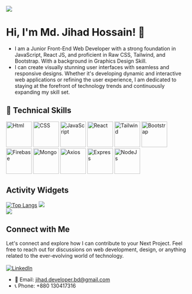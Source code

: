 
![](https://i.ibb.co/Y2KV7Y4/Linked-In-Cover-Design.gif)

# Hi, I'm Md. Jihad Hossain! 👋
- I am a Junior Front-End Web Developer with a strong foundation in JavaScript, React JS, and proficient in Raw CSS, Tailwind, and Bootstrap. With a background in Graphics Design Skill. </br>
- I can create visually stunning user interfaces with seamless and responsive designs. Whether it's developing dynamic and interactive web applications or refining the user experience, I am dedicated to staying at the forefront of technology trends and continuously expanding my skill set.

## 🧠 Technical Skills
<div>
<img src="https://i.ibb.co/fQgM3xT/4781249.webp" alt="Html" height="70">
<img src="https://i.ibb.co/mC6xnTP/pngwing-com-2.png" alt="CSS" height="70">
<img src="https://i.ibb.co/9TZ5v54/New-Project-3.png" alt="JavaScript" height="70">
<img src="https://i.ibb.co/1dGrc80/New-Project.png" alt="React" height="70">
<img src="https://i.ibb.co/zX1ws7q/New-Project-2.png" alt="Tailwind" height="70">
<img src="https://i.ibb.co/C8FJ80X/pngwing-com-6.png" alt="Bootstrap" height="70">
<img src="https://i.ibb.co/RjtdC1y/New-Project-4.png" alt="Firebase" height="70">
<img src="https://i.ibb.co/CHtY7xJ/pngwing-com-12.png" alt="Mongo" height="70">

<img src="https://i.ibb.co/ZgYLcpw/axios2.png" alt="Axios" height="70">
<img src="https://i.ibb.co/2jM3X3F/pngwing-com-13.png" alt="Express" height="70">
<img src="https://i.ibb.co/NsXNxVZ/New-Project-7.png" alt="NodeJs" height="70">
</div>

## Activity Widgets
[![Top Langs](https://github-readme-stats.vercel.app/api/top-langs/?username=Developer-Jihad)](https://github.com/anuraghazra/github-readme-stats)
![](https://komarev.com/ghpvc/?username=Developer-Jihad) </br>
![](https://github-readme-streak-stats.herokuapp.com/?user=Developer-Jihad)

## Connect with Me
Let's connect and explore how I can contribute to your Next Project. Feel free to reach out for discussions on web development, design, or anything related to the ever-evolving world of technology. </br> </br>
[![LinkedIn](https://img.shields.io/badge/LinkedIn-0077B5?style=for-the-badge&logo=linkedin&logoColor=white)](https://www.linkedin.com/in/developer-jihad/) </br>
- 📧 Email: jihad.developer.bd@gmail.com
- 📞 Phone: +880 130417316 

<!---

--->
